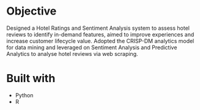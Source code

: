 # Objective
Designed a Hotel Ratings and Sentiment Analysis system to assess hotel reviews to identify in-demand features, aimed to improve experiences and increase customer lifecycle value. Adopted the CRISP-DM analytics model for data mining and leveraged on Sentiment Analysis and Predictive Analytics to analyse hotel reviews via web scraping.

# Built with 
- Python <br />
- R
